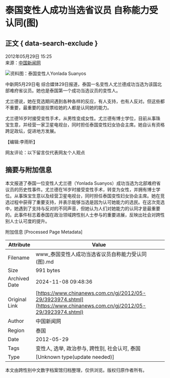 # 泰国变性人成功当选省议员 自称能力受认同(图)

## 正文 { data-search-exclude }


2012年05月29日 15:25  
来源：[中国新闻网](http://www.chinanews.com/)  

![资料图：泰国变性人Yonlada Suanyos](http://image1.chinanews.com.cn/cnsupload/big/2012/04-25/4-8/20114b308515435398fb966efc1725f8.jpg)  

中新网5月29日电 综合媒体29日报道，泰国一名变性人尤兰德成功当选为该国北部难府省议员。她也是泰国第一个成功当选议员的变性人。

尤兰德说，她在竞选期间遇到各种各样的反应，有人支持，也有人反对。但这些都不重要，最重要的是投票给她的人都是认同她的能力。

尤兰德16岁时接受变性手术，从男性变成女性。尤兰德有博士学位，目前从事珠宝生意，并经营一家卫星电视台，同时担任泰国变性妇女协会主席。她自认有资格跨足政坛，促进地方发展。

【编辑:李雨昕】  

网友评论：以下留言仅代表网友个人观点

## 摘要与附加信息

<!-- tcd_abstract -->
本文报道了泰国一位变性人尤兰德（Yonlada Suanyos）成功当选为北部难府省议员的历史性事件。尤兰德在16岁时接受变性手术，转变为女性，并拥有博士学位。从事珠宝生意以及经营卫星电视台，同时担任泰国变性妇女协会主席。她在竞选过程中获得了重要支持，并表示能够当选是因为认可她能力的选民。在这次竞选中，她遇到了支持与反对的不同声音，但她认为人们对她能力的认同才是最重要的。此事件标志着泰国在政治领域跨性别人士参与的重要进展，反映出社会对跨性别人士认可度的提升。
<!-- tcd_abstract_end -->

附加信息 [Processed Page Metadata]

| Attribute       | Value                                  |
|-----------------|----------------------------------------|
| Filename        | www_泰国变性人成功当选省议员自称能力受认同(图).md                             |
| Size            | 991 bytes                           |
| Archived Date   | 2024-11-08 09:48:36                             |
| Original Link   | [https://www.chinanews.com.cn/gj/2012/05-29/3923974.shtml](https://www.chinanews.com.cn/gj/2012/05-29/3923974.shtml)                       |
| Author          | 中国新闻网                               |
| Region          | 泰国                               |
| Date            | 2012-05-29                                 |
| Tags            | 变性人, 选举, 政治参与, 跨性别, 社会认可, 泰国                                 |
| Type            | [Unknown type(update needed)]                                 |
<!-- tcd_table_end -->

本文由跨性别中文数字档案馆归档整理，仅供浏览。版权归原作者所有。
